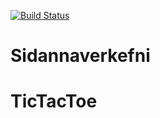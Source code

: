 [![Build Status](https://travis-ci.org/LusiferAndTheRubaDubs/TicTacToe.svg?branch=master)](https://travis-ci.org/LusiferAndTheRubaDubs/TicTacToe)
# Sidannaverkefni
# TicTacToe

